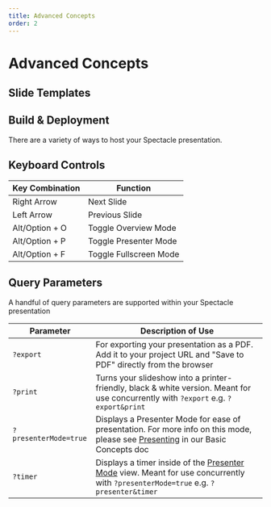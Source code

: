 ```yaml
---
title: Advanced Concepts
order: 2
---
```


<a name="advanced-concepts"></a>

# Advanced Concepts

<a name="slide-templates"></a>

## Slide Templates

<a name="build--deployment"></a>

## Build & Deployment

There are a variety of ways to host your Spectacle presentation.

<a name="keyboard-controls"></a>

## Keyboard Controls

| Key Combination | Function               |
| --------------- | ---------------------- |
| Right Arrow     | Next Slide             |
| Left Arrow      | Previous Slide         |
| Alt/Option + O  | Toggle Overview Mode   |
| Alt/Option + P  | Toggle Presenter Mode  |
| Alt/Option + F  | Toggle Fullscreen Mode |

<a name="query-parameters"></a>

## Query Parameters

A handful of query parameters are supported within your Spectacle presentation

| Parameter             | Description of Use                                                                                                                                                   |
| --------------------- | -------------------------------------------------------------------------------------------------------------------------------------------------------------------- |
| `?export`             | For exporting your presentation as a PDF. Add it to your project URL and "Save to PDF" directly from the browser                                                     |
| `?print`              | Turns your slideshow into a printer-friendly, black & white version. Meant for use concurrently with `?export` e.g. `?export&print`                                  |
| `?presenterMode=true` | Displays a Presenter Mode for ease of presentation. For more info on this mode, please see [Presenting](/docs/basic-concepts#presenting) in our Basic Concepts doc   |
| `?timer`              | Displays a timer inside of the [Presenter Mode](/docs/basic-concepts#presenting) view. Meant for use concurrently with `?presenterMode=true` e.g. `?presenter&timer` |
